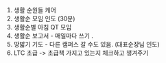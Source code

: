 1) 생활 순원들 케어 
2) 생활순 모임 인도 (30분)
3) 생활순별 아침 QT 모임 
4) 생활순 보고서 - 매일마다 쓰기 .
5) 땅밟기 기도 - 다른 캠퍼스 갈 수도 있음. (대표순장님 인도)
6) LTC 초급 -> 초급책 가지고 있는지 체크하고 챙겨주기 
